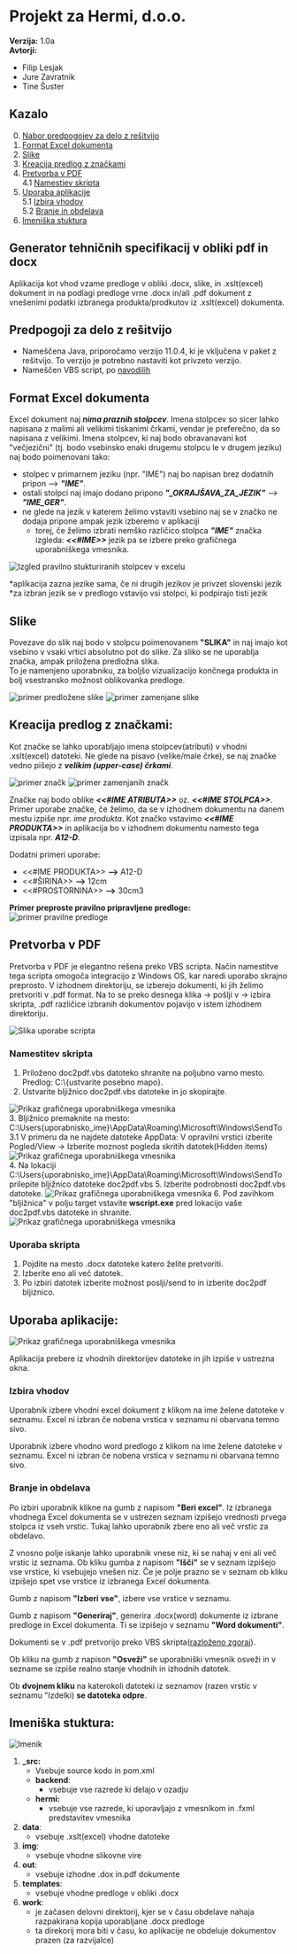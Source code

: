 # Projekt za Hermi, d.o.o.
**Verzija:** 1.0a  
**Avtorji:**
  - Filip Lesjak
  - Jure Zavratnik
  - Tine Šuster
  
## Kazalo
   0. [Nabor predpogojev za delo z rešitvijo]()
   1. [Format Excel dokumenta](https://github.com/sustertine/Praktikum-II-Hermi/blob/master/README.md#format-excel-dokumenta)
   2. [Slike](https://github.com/sustertine/Praktikum-II-Hermi/blob/master/README.md#slike)
   3. [Kreacija predlog z značkami](https://github.com/sustertine/Praktikum-II-Hermi/blob/master/README.md#kreacija-predlog-z-zna%C4%8Dkami)
   4. [Pretvorba v PDF](https://github.com/sustertine/Praktikum-II-Hermi/blob/master/README.md#pretvorba-v-pdf)  
      4.1 [Namestiev skripta](https://github.com/sustertine/Praktikum-II-Hermi/blob/master/README.md#namestitev-skripta)
   5. [Uporaba aplikacije](https://github.com/sustertine/Praktikum-II-Hermi/blob/master/README.md#uporaba-aplikacije)  
      5.1 [Izbira vhodov](https://github.com/sustertine/Praktikum-II-Hermi/blob/master/README.md#izbira-vhodov)  
      5.2 [Branje in obdelava](https://github.com/sustertine/Praktikum-II-Hermi/blob/master/README.md#branje-in-obdelava)
   6. [Imeniška stuktura](https://github.com/sustertine/Praktikum-II-Hermi/blob/master/README.md#imeni%C5%A1ka-stuktura)

## Generator tehničnih specifikacij v obliki pdf in docx  
Aplikacija kot vhod vzame predloge v obliki .docx, slike, in .xslt(excel) dokument in na podlagi predloge vrne .docx in/ali .pdf dokument z vnešenimi podatki izbranega produkta/prodkutov iz .xslt(excel) dokumenta.

## Predpogoji za delo z rešitvijo
   - Nameščena Java, priporočamo verzijo 11.0.4, ki je vključena v paket z rešitvijo. To verzijo je potrebno nastaviti kot privzeto verzijo.
   - Nameščen VBS script, po [navodilih]()

## Format Excel dokumenta   
Excel dokument naj **_nima praznih stolpcev_**. Imena stolpcev so sicer lahko napisana z malimi ali velikimi tiskanimi črkami, vendar je preferečno, da so napisana z velikimi. Imena stolpcev, ki naj bodo obravanavani kot "večjezični" (tj. bodo vsebinsko enaki drugemu stolpcu le v drugem jeziku) naj bodo poimenovani tako:
- stolpec v primarnem jeziku (npr. "IME") naj bo napisan brez dodatnih pripon --> **_"IME"_**.
- ostali stolpci naj imajo dodano pripono **_"\_OKRAJŠAVA_ZA_JEZIK"_** --> **_"IME_GER"_**.
- ne glede na jezik v katerem želimo vstaviti vsebino naj se v značko ne dodaja pripone ampak jezik izberemo v aplikaciji
   - torej, če želimo izbrati nemško različico stolpca **_"IME"_** značka izgleda: **_<<#IME>>_** jezik pa se izbere preko grafičnega uporabniškega vmesnika.    
   
![Izgled pravilno stukturiranih stolpcev v excelu](Sample-screenshots/headers_excel.png)    

*aplikacija zazna jezike sama, če ni drugih jezikov je privzet slovenski jezik  
*za izbran jezik se v predlogo vstavijo vsi stolpci, ki podpirajo tisti jezik     

## Slike  
Povezave do slik naj bodo v stolpcu poimenovanem **__"SLIKA"__** in naj imajo kot vsebino v vsaki vrtici absolutno pot do slike. Za sliko se ne uporablja značka, ampak priložena predložna slika.  
To je namenjeno uporabniku, za boljšo vizualizacijo končnega produkta in bolj vsestransko možnost oblikovanka predloge.

![primer predložene slike](Sample-screenshots/image_tempalte_sample.png)
![primer zamenjane slike](Sample-screenshots/replaced_image_template_sample.png)

## Kreacija predlog z značkami:  
Kot značke se lahko uporabljajo imena stolpcev(atributi) v vhodni .xslt(excel) datoteki. Ne glede na pisavo (velike/male črke), se naj značke vedno pišejo z **_velikim (upper-case) črkami_**.  

![primer značk](Sample-screenshots/tags_sample.png)
![primer zamenjanih značk](Sample-screenshots/repalced_tags_sample.png)  

Značke naj bodo oblike **_<<#IME ATRIBUTA>>_** oz. **_<<#IME STOLPCA>>_**.
Primer uporabe značke, če želimo, da se v izhodnem dokumentu na danem mestu izpiše npr. _ime produkta_.
Kot značko vstavimo **_<<#IME PRODUKTA>>_** in aplikacija bo v izhodnem dokumentu namesto tega izpisala npr. **_A12-D_**.

Dodatni primeri uporabe:
- <<#IME PRODUKTA>> **-->** A12-D
- <<#ŠIRINA>> **-->** 12cm
- <<#PROSTORNINA>> **-->** 30cm3

**Primer preproste pravilno pripravljene predloge:**
![primer pravilne predloge](Sample-screenshots/full_template_sample.png)

## Pretvorba v PDF
Pretvorba v PDF je elegantno rešena preko VBS scripta. Način namestitve tega scripta omogoča integracijo z Windows OS, kar naredi uporabo skrajno preprosto. V izhodnem direktoriju, se izberejo dokumenti, ki jih želimo pretvoriti v .pdf format. Na to se preko desnega klika -> pošlji v -> izbira skripta, .pdf različice izbranih dokumentov pojavijo v istem izhodnem direktoriju.  

![Slika uporabe scripta](Sample-screenshots/sendtopdf.png)

### Namestitev skripta
1. Priloženo doc2pdf.vbs datoteko shranite na poljubno varno mesto. Predlog: C:\\{ustvarite posebno mapo}.
2. Ustvarite bljižnico doc2pdf.vbs datoteke in jo skopirajte.  

![Prikaz grafičnega uporabniškega vmesnika](Sample-screenshots/skripta_bljiznica.PNG)  
3. Bljižnico premaknite na mesto: C:\Users\{uporabnisko_ime}\AppData\Roaming\Microsoft\Windows\SendTo
3.1 V primeru da ne najdete datoteke AppData: V opravilni vrstici izberite Pogled/View -> Izberite moznost pogleda skritih datotek(Hidden items) ![Prikaz grafičnega uporabniškega vmesnika](Sample-screenshots/skripta_skrite_datoteke.png)  
4. Na lokaciji C:\Users\{uporabnisko_ime}\AppData\Roaming\Microsoft\Windows\SendTo prilepite bljižnico datoteke doc2pdf.vbs
5. Izberite podrobnosti doc2pdf.vbs datoteke. ![Prikaz grafičnega uporabniškega vmesnika](Sample-screenshots/skripta_properties.png) 
6. Pod zavihkom "bljižnica" v polju target vstavite **wscript.exe** pred lokacijo vaše doc2pdf.vbs datoteke in shranite.
  ![Prikaz grafičnega uporabniškega vmesnika](Sample-screenshots/skripta_properties.png)  
  
### Uporaba skripta
1. Pojdite na mesto .docx datoteke katero želite pretvoriti.
2. Izberite eno ali več datotek.
3. Po izbiri datotek izberite možnost poslji/send to in izberite doc2pdf bljiznico.


## Uporaba aplikacije:
![Prikaz grafičnega uporabniškega vmesnika](Sample-screenshots/gui_tutorial_image.png)  

Aplikacija prebere iz vhodnih direktorijev datoteke in jih izpiše v ustrezna okna.

### Izbira vhodov
Uporabnik izbere vhodni excel dokument z klikom na ime želene datoteke v seznamu. Excel ni izbran če nobena vrstica v seznamu ni obarvana temno sivo.  

Uporabnik izbere vhodno word predlogo z klikom na ime želene datoteke v seznamu. Excel ni izbran če nobena vrstica v seznamu ni obarvana temno sivo.

### Branje in obdelava
Po izbiri uporabnik klikne na gumb z napisom **"Beri excel"**. Iz izbranega vhodnega Excel dokumenta se v ustrezen seznam izpišejo vrednosti prvega stolpca iz vseh vrstic. Tukaj lahko uporabnik zbere eno ali več vrstic za obdelavo.  

Z vnosno polje iskanje lahko uporabnik vnese niz, ki se nahaj v eni ali več vrstic iz seznama. Ob kliku gumba z napisom **"Išči"** se v seznam izpišejo vse vrstice, ki vsebujejo vnešen niz. Če je polje prazno se v seznam ob kliku izpišejo spet vse vrstice iz izbranega Excel dokumenta.

Gumb z napisom **"Izberi vse"**, izbere vse vrstice v seznamu.

Gumb z napisom **"Generiraj"**, generira .docx(word) dokumente iz izbrane predloge in Excel dokumenta. Ti se izpišejo v seznamu **"Word dokumenti"**.  

Dokumenti se v .pdf pretvorijo preko VBS skripta([razloženo zgoraj](https://github.com/sustertine/Praktikum-II-Hermi/blob/master/README.md#pretvorba-v-pdf)).

Ob kliku na gumb z napison **"Osveži"** se uporabniški vmesnik osveži in v sezname se izpiše realno stanje vhodnih in izhodnih datotek.

Ob **dvojnem kliku** na katerokoli datoteki iz seznamov (razen vrstic v seznamu "Izdelki) **se datoteka odpre**. 

## Imeniška stuktura:

![Imenik](Sample-screenshots/dir_tree.png)

1. **_src:**
     - Vsebuje source kodo in pom.xml
     - **backend**:
         - vsebuje vse razrede ki delajo v ozadju
     - **hermi:**
         - vsebuje vse razrede, ki uporavljajo z vmesnikom in .fxml predstavitev vmesnika
2. **data**:
     - vsebuje .xslt(excel) vhodne datoteke
3. **img**:
     - vsebuje vhodne slikovne vire
4. **out**:
     - vsebuje izhodne .dox in.pdf dokumente
5. **templates**:
     - vsebuje vhodne predloge v obliki .docx
6. **work**:
     - je začasen delovni direktorij, kjer se v času obdelave nahaja razpakirana kopija uporabljane .docx predloge
     - ta direkorij mora biti v času, ko aplikacije ne obdeluje dokumentov prazen (za razvijalce)
